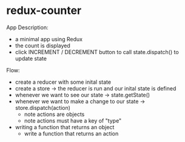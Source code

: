 # redux-counter

App Description:
- a minimal app using Redux
- the count is displayed 
- click INCREMENT / DECREMENT button to call state.dispatch() to update state

Flow:
- create a reducer with some inital state
- create a store -> the reducer is run and our inital state is defined
- whenever we want to see our state -> state.getState()
- whenever we want to make a change to our state -> store.dispatch(action)
  - note actions are objects
  - note actions must have a key of "type"
- writing a function that returns an object
  - write a function that returns an action
